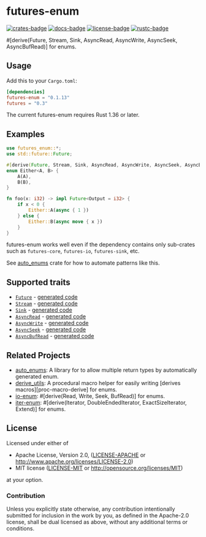 # futures-enum

[![crates-badge]][crates-url]
[![docs-badge]][docs-url]
[![license-badge]][license]
[![rustc-badge]][rustc-url]

[crates-badge]: https://img.shields.io/crates/v/futures-enum.svg
[crates-url]: https://crates.io/crates/futures-enum
[docs-badge]: https://docs.rs/futures-enum/badge.svg
[docs-url]: https://docs.rs/futures-enum
[license-badge]: https://img.shields.io/badge/license-Apache--2.0%20OR%20MIT-blue.svg
[license]: #license
[rustc-badge]: https://img.shields.io/badge/rustc-1.36+-lightgray.svg
[rustc-url]: https://blog.rust-lang.org/2019/07/04/Rust-1.36.0.html

\#\[derive(Future, Stream, Sink, AsyncRead, AsyncWrite, AsyncSeek, AsyncBufRead)\] for enums.

## Usage

Add this to your `Cargo.toml`:

```toml
[dependencies]
futures-enum = "0.1.13"
futures = "0.3"
```

The current futures-enum requires Rust 1.36 or later.

## Examples

```rust
use futures_enum::*;
use std::future::Future;

#[derive(Future, Stream, Sink, AsyncRead, AsyncWrite, AsyncSeek, AsyncBufRead)]
enum Either<A, B> {
    A(A),
    B(B),
}

fn foo(x: i32) -> impl Future<Output = i32> {
    if x < 0 {
        Either::A(async { 1 })
    } else {
        Either::B(async move { x })
    }
}
```

futures-enum works well even if the dependency contains only sub-crates such as `futures-core`, `futures-io`, `futures-sink`, etc.

See [auto_enums](https://github.com/taiki-e/auto_enums) crate for how to automate patterns like this.

## Supported traits

* [`Future`](https://doc.rust-lang.org/std/future/trait.Future.html) - [generated code](doc/future.md)
* [`Stream`](https://docs.rs/futures/0.3/futures/stream/trait.Stream.html) - [generated code](doc/stream.md)
* [`Sink`](https://docs.rs/futures/0.3/futures/sink/trait.Sink.html) - [generated code](doc/sink.md)
* [`AsyncRead`](https://docs.rs/futures/0.3/futures/io/trait.AsyncRead.html) - [generated code](doc/async_read.md)
* [`AsyncWrite`](https://docs.rs/futures/0.3/futures/io/trait.AsyncWrite.html) - [generated code](doc/async_write.md)
* [`AsyncSeek`](https://docs.rs/futures/0.3/futures/io/trait.AsyncSeek.html) - [generated code](doc/async_seek.md)
* [`AsyncBufRead`](https://docs.rs/futures/0.3/futures/io/trait.AsyncBufRead.html) - [generated code](doc/async_buf_read.md)

## Related Projects

* [auto_enums]: A library for to allow multiple return types by automatically generated enum.
* [derive_utils]: A procedural macro helper for easily writing [derives macros][proc-macro-derive] for enums.
* [io-enum]: \#\[derive(Read, Write, Seek, BufRead)\] for enums.
* [iter-enum]: \#\[derive(Iterator, DoubleEndedIterator, ExactSizeIterator, Extend)\] for enums.

[auto_enums]: https://github.com/taiki-e/auto_enums
[derive_utils]: https://github.com/taiki-e/derive_utils
[io-enum]: https://github.com/taiki-e/io-enum
[iter-enum]: https://github.com/taiki-e/iter-enum

## License

Licensed under either of

* Apache License, Version 2.0, ([LICENSE-APACHE](LICENSE-APACHE) or <http://www.apache.org/licenses/LICENSE-2.0>)
* MIT license ([LICENSE-MIT](LICENSE-MIT) or <http://opensource.org/licenses/MIT>)

at your option.

### Contribution

Unless you explicitly state otherwise, any contribution intentionally submitted for inclusion in the work by you, as defined in the Apache-2.0 license, shall be dual licensed as above, without any additional terms or conditions.
